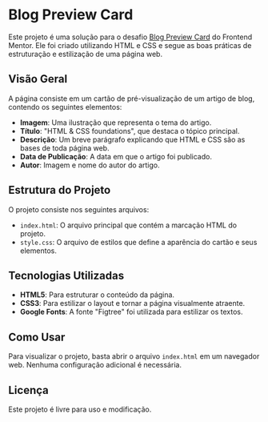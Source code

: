 # Blog Preview Card

Este projeto é uma solução para o desafio [Blog Preview Card](https://www.frontendmentor.io) do Frontend Mentor. Ele foi criado utilizando HTML e CSS e segue as boas práticas de estruturação e estilização de uma página web.

## Visão Geral

A página consiste em um cartão de pré-visualização de um artigo de blog, contendo os seguintes elementos:

- **Imagem**: Uma ilustração que representa o tema do artigo.
- **Título**: "HTML & CSS foundations", que destaca o tópico principal.
- **Descrição**: Um breve parágrafo explicando que HTML e CSS são as bases de toda página web.
- **Data de Publicação**: A data em que o artigo foi publicado.
- **Autor**: Imagem e nome do autor do artigo.

## Estrutura do Projeto

O projeto consiste nos seguintes arquivos:

- `index.html`: O arquivo principal que contém a marcação HTML do projeto.
- `style.css`: O arquivo de estilos que define a aparência do cartão e seus elementos.

## Tecnologias Utilizadas

- **HTML5**: Para estruturar o conteúdo da página.
- **CSS3**: Para estilizar o layout e tornar a página visualmente atraente.
- **Google Fonts**: A fonte "Figtree" foi utilizada para estilizar os textos.

## Como Usar

Para visualizar o projeto, basta abrir o arquivo `index.html` em um navegador web. Nenhuma configuração adicional é necessária.

## Licença

Este projeto é livre para uso e modificação.
